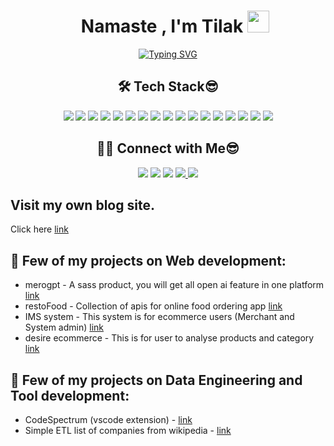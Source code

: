 

<h1 align="center"><img src="https://user-images.githubusercontent.com/96524338/195518660-de85a102-ae2d-42f7-86d0-7e6e843b7dce.png" width="16px" height="20px" />
  Namaste , I'm Tilak <img src="https://media.giphy.com/media/TEnXkcsHrP4YedChhA/giphy.gif" width="35"></h1>
<p align="center">
<a href="https://git.io/typing-svg"><img src="https://readme-typing-svg.herokuapp.com?font=Mono&size=25&pause=1000&color=24B612&center=true&vCenter=true&width=500&lines=Doing+Webdev.;Love+To+Develop+that+help+people.;Eagar+for+new+Technology.;Security+Enthusiast.;Noob+😎" alt="Typing SVG" /></a>




<h2 align="center">🛠 Tech Stack😎</h2>
<p align="center">
  <img src="https://img.shields.io/badge/-Python-05122A?style=flat&logo=python" />
  <img src="https://img.shields.io/badge/-C-05122A?style=flat&logo=C&logoColor=A8B9CC" />
  <img src="https://img.shields.io/badge/-C++-05122A?style=flat&logo=C%2B%2B&logoColor=00599C" />
  <img src="https://img.shields.io/badge/-JavaScript-05122A?style=flat&logo=javascript" />
<!--   <img src="https://img.shields.io/badge/-HTML-05122A?style=flat&logo=HTML5" /> -->
<!--   <img src="https://img.shields.io/badge/-CSS-05122A?style=flat&logo=CSS3&logoColor=1572B6" /> -->
  <img src="https://img.shields.io/badge/-Git-05122A?style=flat&logo=git" />
  <img src="https://img.shields.io/badge/-GitHub-05122A?style=flat&logo=github" />
  <img src="https://img.shields.io/badge/pycharm-143?style=flat&logo=pycharm&logoColor=black&color=black&labelColor=green" />
  <img src="https://img.shields.io/badge/-Visual%20Studio%20Code-05122A?style=flat&logo=visual-studio-code&logoColor=007ACC" />
  <img src="https://img.shields.io/badge/-firebase-orange" />
  <img src="https://img.shields.io/badge/React-20232A?style=for-the-badge&logo=react&logoColor=61DAFB" />
  <img src="https://img.shields.io/badge/Express.js-404D59?style=for-the-badge" />
  <img src="https://img.shields.io/badge/MySQL-00000F?style=for-the-badge&logo=mysql&logoColor=white" />
  <img src="https://img.shields.io/badge/PostgreSQL-316192?style=for-the-badge&logo=postgresql&logoColor=white" />
  <img src="ttps://img.shields.io/badge/MongoDB-4EA94B?style=for-the-badge&logo=mongodb&logoColor=white" />
  <img src="ttps://img.shields.io/badge/Netlify-00C7B7?style=for-the-badge&logo=netlify&logoColor=white" />
  <img src="https://img.shields.io/badge/Amazon_AWS-232F3E?style=for-the-badge&logo=amazon-aws&logoColor=white" />
  <img src="https://img.shields.io/badge/Jest-323330?style=for-the-badge&logo=Jest&logoColor=white" />
<!--     <img src="" />
    <img src="" /> -->
</p>


<h2 align="center">🤝🏻 Connect with Me😎</h2>
<p align="center">
<a href="mailto:tilakkhatri0001@gmail.com"><img src="https://img.shields.io/badge/tilak-email-orange"/></a>
<a href="https://www.instagram.com/tilak.a1/" target="_blank"><img src="https://img.shields.io/badge/Tilak-instagram-yellowgreen"/></a>
<a href="https://www.facebook.com/tilak.khatri.50309277/" target="_blank"><img src="https://img.shields.io/badge/Tilak-facebook-brightgreen"/></a>
  <a href="https://www.twitter/@TILAK2058" target="_blank" >
  <img src="https://img.shields.io/badge/%40TILAK2058-twitter-blue" />
  </a>
   <a href="https://www.linkedin/TilakKhatri" target="_blank">
  <img src=" https://img.shields.io/badge/LinkedIn-0077B5?style=for-the-badge&logo=linkedin&logoColor=white" />
  </a>

</p>

## Visit my own blog site.
Click here [link](https://tilakkhatri.com.np/post)
## 🎊 Few of my projects on Web development:
* merogpt - A sass product, you will get all open ai feature in one platform [link](https://merogpt.tilakkhatri.com.np/)
* restoFood - Collection of apis for online food ordering app [link](https://documenter.getpostman.com/view/23813986/2sA2r813hG#0cd57c82-5d7c-4ae6-8ab3-a5d608952de1)
* IMS system - This system is for ecommerce users (Merchant and System admin) [link](https://ims.tilakkhatri.com.np/)
* desire ecommerce - This is for user to analyse products and category [link](https://desire.tilakkhatri.com.np/)

## 🎊 Few of my projects on Data Engineering and Tool development:
* CodeSpectrum (vscode extension) - [link](https://marketplace.visualstudio.com/items?itemName=TilakKhatri.CodeSpectrum&ssr=false#review-details)
* Simple ETL list of companies from wikipedia - [link](https://github.com/TilakKhatri/company-list-nepal)
